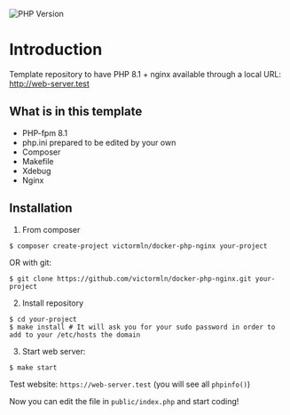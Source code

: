 ![PHP Version](https://img.shields.io/packagist/php-v/victormln/docker-php-nginx)

# Introduction

Template repository to have PHP 8.1 + nginx available through a local URL: http://web-server.test

## What is in this template

- PHP-fpm 8.1
- php.ini prepared to be edited by your own
- Composer
- Makefile
- Xdebug
- Nginx

## Installation

1. From composer

```shell
$ composer create-project victormln/docker-php-nginx your-project
```

OR with git:

```shell
$ git clone https://github.com/victormln/docker-php-nginx.git your-project
```

2. Install repository

```shell
$ cd your-project
$ make install # It will ask you for your sudo password in order to add to your /etc/hosts the domain
```

3. Start web server:

```shell
$ make start
```

Test website: `https://web-server.test` (you will see all `phpinfo()`)

Now you can edit the file in `public/index.php` and start coding!
